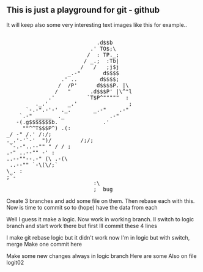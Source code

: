 ## This is just a playground for git - github

It will keep also some very interesting text images like this for example..

<pre>

                            .d$$b
                          .' TO$;\
                         /  : TP._;
                        / _.;  :Tb|
                       /   /   ;j$j
                   _.-"       d$$$$
                 .' ..       d$$$$;
                /  /P'      d$$$$P. |\
               /   "      .d$$$P' |\^"l
             .'          `T$P^"""""  :
         ._.'      _.'                ;
      `-.-".-'-' ._.       _.-"    .-"
    `.-" _____  ._              .-"
   -(.g$$$$$$$b.              .'
     ""^^T$$$P^) .(:
_/ -" /.' /:/;
._.'-'`-'  ")/         /;/;
 `-.-"..--"" " / / ;
.-" ..--"" -' :
..--""--.-" (\ .-(\
 ..--"" `-\(\/;`
\_. :
;`-
                           :\
                           ;  bug
</pre>

Create 3 branches and add some file on them. Then rebase each with this.
Now is time to commit so to (hope) have the data from each

Well I guess it make a logic.
Now work in working branch.
Il switch to logic branch and start work there
but first Ill commit these 4 lines

I make git rebase logic but it didn't work
now I'm in logic but with switch, merge
Make one commit here

Make some new changes always in logic branch
Here are some
Also on file logit02
